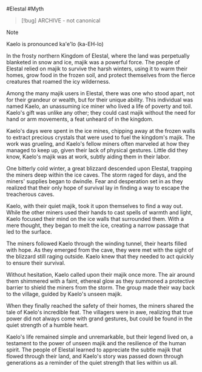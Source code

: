 #Elestal #Myth 

> [!bug] ARCHIVE - not canonical

> [!note] 
> Kaelo is pronounced ka'e'lo (ka-EH-lo)

In the frosty northern Kingdom of Elestal, where the land was perpetually blanketed in snow and ice, majik was a powerful force. The people of Elestal relied on majik to survive the harsh winters, using it to warm their homes, grow food in the frozen soil, and protect themselves from the fierce creatures that roamed the icy wilderness.

Among the many majik users in Elestal, there was one who stood apart, not for their grandeur or wealth, but for their unique ability. This individual was named Kaelo, an unassuming ice miner who lived a life of poverty and toil. Kaelo's gift was unlike any other; they could cast majik without the need for hand or arm movements, a feat unheard of in the kingdom.

Kaelo's days were spent in the ice mines, chipping away at the frozen walls to extract precious crystals that were used to fuel the kingdom's majik. The work was grueling, and Kaelo's fellow miners often marveled at how they managed to keep up, given their lack of physical gestures. Little did they know, Kaelo's majik was at work, subtly aiding them in their labor.

One bitterly cold winter, a great blizzard descended upon Elestal, trapping the miners deep within the ice caves. The storm raged for days, and the miners' supplies began to dwindle. Fear and desperation set in as they realized that their only hope of survival lay in finding a way to escape the treacherous caves.

Kaelo, with their quiet majik, took it upon themselves to find a way out. While the other miners used their hands to cast spells of warmth and light, Kaelo focused their mind on the ice walls that surrounded them. With a mere thought, they began to melt the ice, creating a narrow passage that led to the surface.

The miners followed Kaelo through the winding tunnel, their hearts filled with hope. As they emerged from the cave, they were met with the sight of the blizzard still raging outside. Kaelo knew that they needed to act quickly to ensure their survival.

Without hesitation, Kaelo called upon their majik once more. The air around them shimmered with a faint, ethereal glow as they summoned a protective barrier to shield the miners from the storm. The group made their way back to the village, guided by Kaelo's unseen majik.

When they finally reached the safety of their homes, the miners shared the tale of Kaelo's incredible feat. The villagers were in awe, realizing that true power did not always come with grand gestures, but could be found in the quiet strength of a humble heart.

Kaelo's life remained simple and unremarkable, but their legend lived on, a testament to the power of unseen majik and the resilience of the human spirit. The people of Elestal learned to appreciate the subtle majik that flowed through their land, and Kaelo's story was passed down through generations as a reminder of the quiet strength that lies within us all.